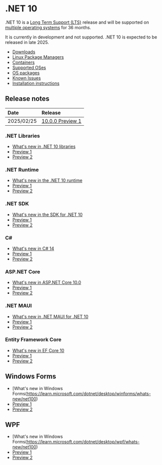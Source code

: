 # .NET 10

.NET 10 is a [Long Term Support (LTS)](../../release-policies.md) release and will be supported on [multiple operating systems](supported-os.md) for 36 months.

It is currently in development and not supported. .NET 10 is expected to be released in late 2025.

- [Downloads](https://dotnet.microsoft.com/download/dotnet/10.0)
- [Linux Package Managers](https://learn.microsoft.com/dotnet/core/install/linux)
- [Containers](https://hub.docker.com/_/microsoft-dotnet)
- [Supported OSes](supported-os.md)
- [OS packages](./os-packages.md)
- [Known Issues](known-issues.md)
- [Installation instructions](install.md)

## Release notes

| Date | Release |
| :-- | :-- |
| 2025/02/25 | [10.0.0 Preview 1](preview/preview1/README.md) |

### .NET Libraries

- [What's new in .NET 10 libraries](https://learn.microsoft.com/dotnet/core/whats-new/dotnet-10/overview#net-libraries)
- [Preview 1](preview/preview1/libraries.md)
- [Preview 2](preview/preview2/libraries.md)

### .NET Runtime

- [What's new in the .NET 10 runtime](https://learn.microsoft.com/dotnet/core/whats-new/dotnet-10/runtime)
- [Preview 1](preview/preview1/runtime.md)
- [Preview 2](preview/preview2/runtime.md)

### .NET SDK

- [What's new in the SDK for .NET 10](https://learn.microsoft.com/dotnet/core/whats-new/dotnet-10/sdk)
- [Preview 1](preview/preview1/sdk.md)
- [Preview 2](preview/preview2/sdk.md)

### C\#

- [What's new in C# 14](https://learn.microsoft.com/dotnet/csharp/whats-new/csharp-14)
- [Preview 1](preview/preview1/csharp.md)
- [Preview 2](preview/preview2/csharp.md)

### ASP.NET Core

- [What's new in ASP.NET Core 10.0](https://learn.microsoft.com/aspnet/core/release-notes/aspnetcore-10.0)
- [Preview 1](preview/preview1/aspnetcore.md)
- [Preview 2](preview/preview2/aspnetcore.md)

### .NET MAUI

- [What's new in .NET MAUI for .NET 10](https://learn.microsoft.com/dotnet/maui/whats-new/dotnet-10)
- [Preview 1](preview/preview1/dotnetmaui.md)
- [Preview 2](preview/preview2/dotnetmaui.md)

### Entity Framework Core

- [What's new in EF Core 10](https://learn.microsoft.com/ef/core/what-is-new/ef-core-10.0/whatsnew)
- [Preview 1](preview/preview1/efcore.md)
- [Preview 2](preview/preview2/efcore.md)

## Windows Forms

- [What's new in Windows Forms(https://learn.microsoft.com/dotnet/desktop/winforms/whats-new/net100)
- [Preview 1](preview/preview1/winforms.md)
- [Preview 2](preview/preview2/winforms.md)

## WPF

- [What's new in Windows Forms(https://learn.microsoft.com/dotnet/desktop/wpf/whats-new/net100)
- [Preview 1](preview/preview1/wpf.md)
- [Preview 2](preview/preview2/wpf.md)
